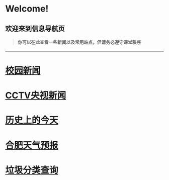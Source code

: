 # Welcome!
## 欢迎来到信息导航页
> #### 你可以在此查看一些新闻以及常用站点，但请务必遵守课堂秩序
---
# [校园新闻](http://www.hf168xq.com/xyxw.jhtml)
# [CCTV央视新闻](https://news.cctv.com/)
# [历史上的今天](https://www.oldday.cn/)
# [合肥天气预报](http://www.weather.com.cn/weather/101220101.shtml)
# [垃圾分类查询](https://web.woobx.cn/app/garbage-sort)
